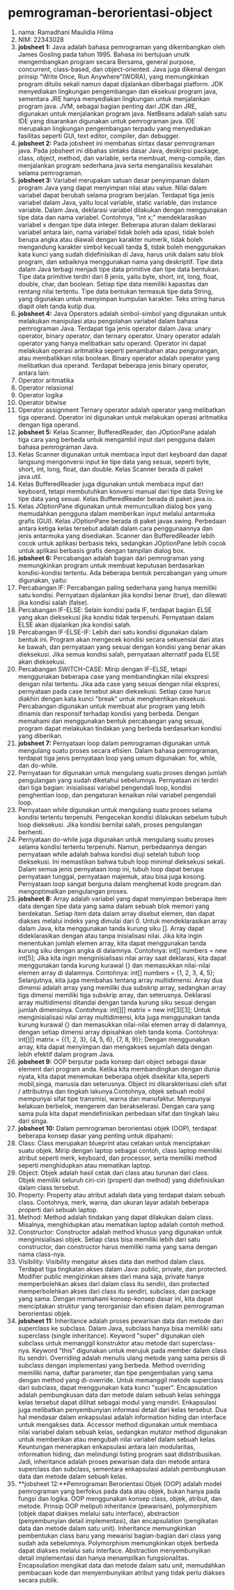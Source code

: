 # pemrograman-berorientasi-object
1. nama: Ramadhani Maulidia Hilma
2. NIM: 22343028
3. **jobsheet 1:** Java adalah bahasa pemrograman yang dikembangkan oleh James Gosling pada tahun 1995. Bahasa ini bertujuan unutk mengembangkan program secara Bersama, general purpose, concurrent, class-based, dan object-oriented. Java juga dikenal dengan prinsip “Write Once, Run Anywhere”(WORA), yang memungkinkan program ditulis sekali namun dapat dijalankan diberbagai platform. 
JDK menyediakan lingkungan pengembangan dan eksekusi program java, sementara JRE hanya menyediakan lingkungan untuk menjalankan program java. JVM, sebagai bagian penting dari JDK dan JRE, digunakan untuk menjalankan program java. 
NetBeans adalah salah satu IDE yang disarankan digunakan untuk pemrograman java. IDE merupakan lingkungan pengembangan terpadu yang menyediakan fasilitas seperti GUI, text editor, compiler, dan debugger.
4. **jobsheet 2:** Pada jobsheet ini membahas sintax dasar pemrograman java. Pada jobsheet ini dibahas sintaks dasar Java, deskripsi package, class, object, method, dan variable, serta membuat, meng-compile, dan menjalankan program sederhana java serta menganalisis kesalahan selama pemrograman. 
5. **jobsheet 3:** Variabel merupakan satuan dasar penyimpanan dalam program Java yang dapat menyimpan nilai atau value. Nilai dalam variabel dapat berubah selama program berjalan. Terdapat tiga jenis variabel dalam Java, yaitu local variable, static variable, dan instance variable. Dalam Java, deklarasi variabel dilakukan dengan menggunakan tipe data dan nama variabel. Contohnya, "int x;" mendeklarasikan variabel x dengan tipe data integer. Beberapa aturan dalam deklarasi variabel antara lain, nama variabel tidak boleh ada spasi, tidak boleh berupa angka atau diawali dengan karakter numerik, tidak boleh mengandung karakter simbol kecuali tanda $, tidak boleh menggunakan kata kunci yang sudah didefinisikan di Java, harus unik dalam satu blok program, dan sebaiknya menggunakan nama yang deskriptif.
Tipe data dalam Java terbagi menjadi tipe data primitive dan tipe data bentukan. Tipe data primitive terdiri dari 8 jenis, yaitu byte, short, int, long, float, double, char, dan boolean. Setiap tipe data memiliki kapasitas dan rentang nilai tertentu. Tipe data bentukan termasuk tipe data String, yang digunakan untuk menyimpan kumpulan karakter. Teks string harus diapit oleh tanda kutip dua.
6. **jobsheet 4:** Java Operators adalah simbol-simbol yang digunakan untuk melakukan manipulasi atau pengolahan variabel dalam bahasa pemrograman Java. Terdapat tiga jenis operator dalam Java: unary operator, binary operator, dan ternary operator.
Unary operator adalah operator yang hanya melibatkan satu operand. Operator ini dapat melakukan operasi aritmatika seperti penambahan atau pengurangan, atau membalikkan nilai boolean.
Binary operator adalah operator yang melibatkan dua operand. Terdapat beberapa jenis binary operator, antara lain:
  1. Operator aritmatika
  2. Operator relasional
  3. Operator logika
  4. Operator bitwise
  5. Operator assignment
Ternary operator adalah operator yang melibatkan tiga operand. Operator ini digunakan untuk melakukan operasi aritmatika dengan tiga operand.
7. **jobsheet 5:** Kelas Scanner, BufferedReader, dan JOptionPane adalah tiga cara yang berbeda untuk mengambil input dari pengguna dalam bahasa pemrograman Java.
  1. Kelas Scanner digunakan untuk membaca input dari keyboard dan dapat langsung mengonversi input ke tipe data yang sesuai, seperti byte, short, int, long, float, dan double. Kelas Scanner berada di paket java.util.
  2. Kelas BufferedReader juga digunakan untuk membaca input dari keyboard, tetapi membutuhkan konversi manual dari tipe data String ke tipe data yang sesuai. Kelas BufferedReader berada di paket java.io.
  3. Kelas JOptionPane digunakan untuk memunculkan dialog box yang memudahkan pengguna dalam memberikan input melalui antarmuka grafis (GUI). Kelas JOptionPane berada di paket javax.swing.
Perbedaan antara ketiga kelas tersebut adalah dalam cara penggunaannya dan jenis antarmuka yang disediakan. Scanner dan BufferedReader lebih cocok untuk aplikasi berbasis teks, sedangkan JOptionPane lebih cocok untuk aplikasi berbasis grafis dengan tampilan dialog box.
8. **jobsheet 6:** Percabangan adalah bagian dari pemrograman yang memungkinkan program untuk membuat keputusan berdasarkan kondisi-kondisi tertentu. Ada beberapa bentuk percabangan yang umum digunakan, yaitu:
  1. Percabangan IF: Percabangan paling sederhana yang hanya memiliki satu kondisi. Pernyataan dijalankan jika kondisi benar (true), dan dilewati jika kondisi salah (false).
  2. Percabangan IF-ELSE: Selain kondisi pada IF, terdapat bagian ELSE yang akan dieksekusi jika kondisi tidak terpenuhi. Pernyataan dalam ELSE akan dijalankan jika kondisi salah.
  3. Percabangan IF-ELSE-IF: Lebih dari satu kondisi digunakan dalam bentuk ini. Program akan mengecek kondisi secara sekuensial dari atas ke bawah, dan pernyataan yang sesuai dengan kondisi yang benar akan dieksekusi. Jika semua kondisi salah, pernyataan alternatif pada ELSE akan dieksekusi.
  4. Percabangan SWITCH-CASE: Mirip dengan IF-ELSE, tetapi menggunakan beberapa case yang membandingkan nilai ekspresi dengan nilai tertentu. Jika ada case yang sesuai dengan nilai ekspresi, pernyataan pada case tersebut akan dieksekusi. Setiap case harus diakhiri dengan kata kunci "break" untuk menghentikan eksekusi.
Percabangan digunakan untuk membuat alur program yang lebih dinamis dan responsif terhadap kondisi yang berbeda. Dengan memahami dan menggunakan bentuk percabangan yang sesuai, program dapat melakukan tindakan yang berbeda berdasarkan kondisi yang diberikan.
9. **jobsheet 7:** Pernyataan loop dalam pemrograman digunakan untuk mengulang suatu proses secara efisien. Dalam bahasa pemrograman, terdapat tiga jenis pernyataan loop yang umum digunakan: for, while, dan do-while.
  1. Pernyataan for digunakan untuk mengulang suatu proses dengan jumlah pengulangan yang sudah diketahui sebelumnya. Pernyataan ini terdiri dari tiga bagian: inisialisasi variabel pengendali loop, kondisi penghentian loop, dan pengaturan kenaikan nilai variabel pengendali loop.
  2. Pernyataan while digunakan untuk mengulang suatu proses selama kondisi tertentu terpenuhi. Pengecekan kondisi dilakukan sebelum tubuh loop dieksekusi. Jika kondisi bernilai salah, proses pengulangan berhenti.
  3. Pernyataan do-while juga digunakan untuk mengulang suatu proses selama kondisi tertentu terpenuhi. Namun, perbedaannya dengan pernyataan while adalah bahwa kondisi diuji setelah tubuh loop dieksekusi. Ini memastikan bahwa tubuh loop minimal dieksekusi sekali.
Dalam semua jenis pernyataan loop ini, tubuh loop dapat berupa pernyataan tunggal, pernyataan majemuk, atau bisa juga kosong. Pernyataan loop sangat berguna dalam menghemat kode program dan mengoptimalkan pengulangan proses.
10. **jobsheet 8:** Array adalah variabel yang dapat menyimpan beberapa item data dengan tipe data yang sama dalam sebuah blok memori yang berdekatan. Setiap item data dalam array disebut elemen, dan dapat diakses melalui indeks yang dimulai dari 0.
Untuk mendeklarasikan array dalam Java, kita menggunakan tanda kurung siku []. Array dapat dideklarasikan dengan atau tanpa inisialisasi nilai. Jika kita ingin menentukan jumlah elemen array, kita dapat menggunakan tanda kurung siku dengan angka di dalamnya. Contohnya:
int[] numbers = new int[5];
Jika kita ingin menginisialisasi nilai array saat deklarasi, kita dapat menggunakan tanda kurung kurawal {} dan memasukkan nilai-nilai elemen array di dalamnya. Contohnya:
int[] numbers = {1, 2, 3, 4, 5};
Selanjutnya, kita juga membahas tentang array multidimensi. Array dua dimensi adalah array yang memiliki dua subskrip array, sedangkan array tiga dimensi memiliki tiga subskrip array, dan seterusnya. Deklarasi array multidimensi ditandai dengan tanda kurung siku sesuai dengan jumlah dimensinya. Contohnya:
int[][] matrix = new int[3][3];
Untuk menginisialisasi nilai array multidimensi, kita juga menggunakan tanda kurung kurawal {} dan memasukkan nilai-nilai elemen array di dalamnya, dengan setiap dimensi array dipisahkan oleh tanda koma. Contohnya:
int[][] matrix = {{1, 2, 3}, {4, 5, 6}, {7, 8, 9}};
Dengan menggunakan array, kita dapat menyimpan dan mengakses sejumlah data dengan lebih efektif dalam program Java.
11. **jobsheet 9:** OOP berputar pada konsep dari object sebagai dasar element dari program anda. 
Ketika kita membandingkan dengan dunia nyata, kita dapat menemukan beberapa objek disekitar kita,seperti mobil,singa, manusia dan seterusnya. Object ini dikarakterisasi oleh sifat / attributnya dan tingkah lakunya.Contohnya, objek sebuah mobil mempunyai sifat tipe transmisi, warna dan manufaktur. Mempunyai kelakuan berbelok, mengerem dan berakselerasi. Dengan cara yang sama pula kita dapat mendefinisikan perbedaan sifat dan tingkah laku dari singa.
12. **jobsheet 10:** Dalam pemrograman berorientasi objek (OOP), terdapat beberapa konsep dasar yang penting untuk dipahami:
  1. Class: Class merupakan blueprint atau cetakan untuk menciptakan suatu objek. Mirip dengan laptop sebagai contoh, class laptop memiliki atribut seperti merk, keyboard, dan processor, serta memiliki method seperti menghidupkan atau mematikan laptop.
  2. Object: Objek adalah hasil cetak dari class atau turunan dari class. Objek memiliki seluruh ciri-ciri (properti dan method) yang didefinisikan dalam class tersebut.
  3. Property: Property atau atribut adalah data yang terdapat dalam sebuah class. Contohnya, merk, warna, dan ukuran layar adalah beberapa properti dari sebuah laptop.
  4. Method: Method adalah tindakan yang dapat dilakukan dalam class. Misalnya, menghidupkan atau mematikan laptop adalah contoh method.
  5. Constructor: Constructor adalah method khusus yang digunakan untuk menginisialisasi objek. Setiap class bisa memiliki lebih dari satu constructor, dan constructor harus memiliki nama yang sama dengan nama class-nya.
  6. Visibility: Visibility mengatur akses data dan method dalam class. Terdapat tiga tingkatan akses dalam Java: public, private, dan protected. Modifier public mengizinkan akses dari mana saja, private hanya memperbolehkan akses dari dalam class itu sendiri, dan protected memperbolehkan akses dari class itu sendiri, subclass, dan package yang sama.
Dengan memahami konsep-konsep dasar ini, kita dapat menciptakan struktur yang terorganisir dan efisien dalam pemrograman berorientasi objek.
13. **jobsheet 11:** Inheritance adalah proses pewarisan data dan metode dari superclass ke subclass. Dalam Java, subclass hanya bisa memiliki satu superclass (single inheritance). Keyword "super" digunakan oleh subclass untuk memanggil konstruktor atau metode dari superclass-nya. Keyword "this" digunakan untuk merujuk pada member dalam class itu sendiri.
Overriding adalah menulis ulang metode yang sama persis di subclass dengan implementasi yang berbeda. Method overriding memiliki nama, daftar parameter, dan tipe pengembalian yang sama dengan method yang di-override. Untuk memanggil metode superclass dari subclass, dapat menggunakan kata kunci "super".
Encapsulation adalah pembungkusan data dan metode dalam sebuah kelas sehingga kelas tersebut dapat dilihat sebagai modul yang mandiri. Enkapsulasi juga melibatkan penyembunyian informasi detail dari kelas tersebut. Dua hal mendasar dalam enkapsulasi adalah information hiding dan interface untuk mengakses data.
Accessor method digunakan untuk membaca nilai variabel dalam sebuah kelas, sedangkan mutator method digunakan untuk memberikan atau mengubah nilai variabel dalam sebuah kelas.
Keuntungan menerapkan enkapsulasi antara lain modularitas, information hiding, dan melindungi listing program saat didistribusikan.
Jadi, inheritance adalah proses pewarisan data dan metode antara superclass dan subclass, sementara enkapsulasi adalah pembungkusan data dan metode dalam sebuah kelas.
14. **jobsheet 12:**Pemrograman Berorientasi Objek (OOP) adalah model pemrograman yang berfokus pada data atau objek, bukan hanya pada fungsi dan logika. OOP menggunakan konsep class, objek, atribut, dan metode. Prinsip OOP meliputi inheritance (pewarisan), polymorphism (objek dapat diakses melalui satu interface), abstraction (penyembunyian detail implementasi), dan encapsulation (pengikatan data dan metode dalam satu unit). Inheritance memungkinkan pembentukan class baru yang mewarisi bagian-bagian dari class yang sudah ada sebelumnya. Polymorphism memungkinkan objek berbeda dapat diakses melalui satu interface. Abstraction menyembunyikan detail implementasi dan hanya menampilkan fungsionalitas. Encapsulation mengikat data dan metode dalam satu unit, memudahkan pembacaan kode dan menyembunyikan atribut yang tidak perlu diakses secara publik.
